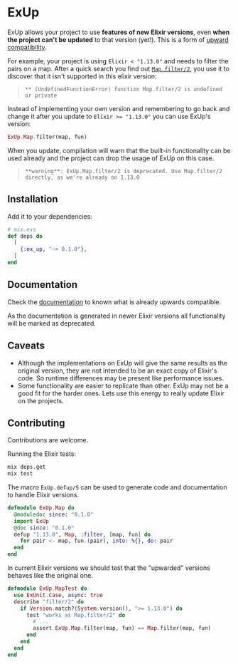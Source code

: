 # ExUp

ExUp allows your project to use **features of new Elixir versions**, even **when the project can't be updated** to that version (yet!). This is a form of [upward compatibility](https://en.wikipedia.org/wiki/Forward_compatibility#:~:text=upward%20compatibility).

For example, your project is using `Elixir < "1.13.0"` and needs to filter the pairs on a map. After a quick search you find out [`Map.filter/2`](https://hexdocs.pm/elixir/1.13.0/Map.html#filter/2), you use it to discover that it isn't supported in this elixir version:

> `** (UndefinedFunctionError) function Map.filter/2 is undefined or private`

Instead of implementing your own version and remembering to go back and change it after you update to `Elixir >= "1.13.0"` you can use ExUp's version:

```elixir
ExUp.Map.filter(map, fun)
```

When you update, compilation will warn that the built-in functionality can be used already and the project can drop the usage of ExUp on this case.

> `**warning**: ExUp.Map.filter/2 is deprecated. Use Map.filter/2 directly, as we're already on 1.13.0`

## Installation

Add it to your dependencies:

```elixir
# mix.exs
def deps do
  [
    {:ex_up, "~> 0.1.0"},
  ]
end
```

## Documentation

Check the [documentation](https://hexdocs.pm/ex_up) to known what is already upwards compatible.

As the documentation is generated in newer Elixir versions all functionality will be marked as deprecated.

## Caveats

- Although the implementations on ExUp will give the same results as the original version, they are not intended to be an exact copy of Elixir's code. So runtime differences may be present like performance issues.
- Some functionality are easier to replicate than other. ExUp may not be a good fit for the harder ones. Lets use this energy to really update Elixir on the projects.

## Contributing

Contributions are welcome.

Running the Elixir tests:

```bash
mix deps.get
mix test
```

The macro `ExUp.defup/5` can be used to generate code and documentation to handle Elixir versions.

```elixir
defmodule ExUp.Map do
  @moduledoc since: "0.1.0"
  import ExUp
  @doc since: "0.1.0"
  defup "1.13.0", Map, :filter, [map, fun] do
    for pair <- map, fun.(pair), into: %{}, do: pair
  end
end
```

In current Elixir versions we should test that the "upwarded" versions behaves like the original one.

```elixir
defmodule ExUp.MapTest do
  use ExUnit.Case, async: true
  describe "filter/2" do
    if Version.match?(System.version(), ">= 1.13.0") do
      test "works as Map.filter/2" do
        # ...
        assert ExUp.Map.filter(map, fun) == Map.filter(map, fun)
      end
    end
  end
end
```
